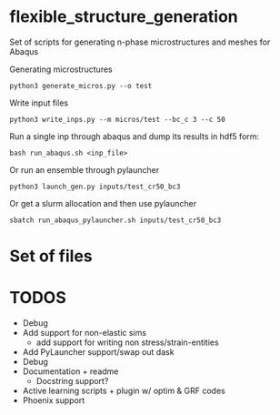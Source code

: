 # flexible_structure_generation
Set of scripts for generating n-phase microstructures and meshes for Abaqus


Generating microstructures

```
python3 generate_micros.py --o test
```

Write input files

```
python3 write_inps.py --m micros/test --bc_c 3 --c 50
```

Run a single inp through abaqus and dump its results in hdf5 form:
```
bash run_abaqus.sh <inp_file>
```


Or run an ensemble through pylauncher
```
python3 launch_gen.py inputs/test_cr50_bc3
```

Or get a slurm allocation and then use pylauncher
```
sbatch run_abaqus_pylauncher.sh inputs/test_cr50_bc3
```

# Set of files


# TODOS
- Debug
- Add support for non-elastic sims
    - add support for writing non stress/strain-entities
- Add PyLauncher support/swap out dask
- Debug
- Documentation + readme
    - Docstring support?
- Active learning scripts + plugin w/ optim & GRF codes
- Phoenix support

